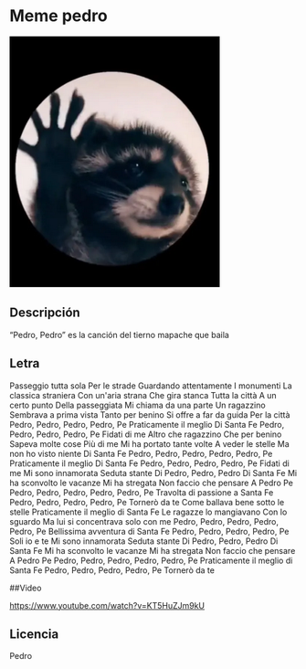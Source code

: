 # Meme pedro

![Imagen de Portada](Pedro.jpg)

## Descripción

“Pedro, Pedro” es la canción del tierno mapache que baila

## Letra
Passeggio tutta sola
Per le strade
Guardando attentamente
I monumenti
La classica straniera
Con un'aria strana
Che gira stanca
Tutta la città
A un certo punto
Della passeggiata
Mi chiama da una parte
Un ragazzino
Sembrava a prima vista
Tanto per benino
Si offre a far da guida
Per la città
Pedro, Pedro, Pedro, Pedro, Pe
Praticamente il meglio
Di Santa Fe
Pedro, Pedro, Pedro, Pedro, Pe
Fidati di me
Altro che ragazzino
Che per benino
Sapeva molte cose
Più di me
Mi ha portato tante volte
A veder le stelle
Ma non ho visto niente
Di Santa Fe
Pedro, Pedro, Pedro, Pedro, Pedro, Pe
Praticamente il meglio
Di Santa Fe
Pedro, Pedro, Pedro, Pedro, Pe
Fidati di me
Mi sono innamorata
Seduta stante
Di Pedro, Pedro, Pedro
Di Santa Fe
Mi ha sconvolto le vacanze
Mi ha stregata
Non faccio che pensare
A Pedro Pe
Pedro, Pedro, Pedro, Pedro, Pedro, Pe
Travolta di passione a Santa Fe
Pedro, Pedro, Pedro, Pedro, Pe
Tornerò da te
Come ballava bene sotto le stelle
Praticamente il meglio di Santa Fe
Le ragazze lo mangiavano
Con lo sguardo
Ma lui si concentrava solo con me
Pedro, Pedro, Pedro, Pedro, Pedro, Pe
Bellissima avventura di Santa Fe
Pedro, Pedro, Pedro, Pedro, Pe
Soli io e te
Mi sono innamorata
Seduta stante
Di Pedro, Pedro, Pedro
Di Santa Fe
Mi ha sconvolto le vacanze
Mi ha stregata
Non faccio che pensare
A Pedro Pe
Pedro, Pedro, Pedro, Pedro, Pedro, Pe
Praticamente il meglio di Santa Fe
Pedro, Pedro, Pedro, Pedro, Pe
Tornerò da te

##Video

https://www.youtube.com/watch?v=KT5HuZJm9kU

## Licencia
Pedro
